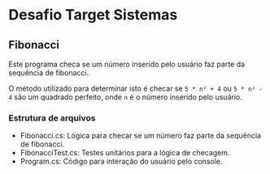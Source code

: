# Desafio Target Sistemas

## Fibonacci

Este programa checa se um número inserido pelo usuário faz parte da sequência de fibonacci.

O método utilizado para determinar isto é checar se `5 * n² + 4` ou `5 * n² - 4` são um quadrado perfeito, onde `n` é o número inserido pelo usuário.

### Estrutura de arquivos

- Fibonacci.cs: Lógica para checar se um número faz parte da sequência de fibonacci.
- FibonacciTest.cs: Testes unitários para a lógica de checagem.
- Program.cs: Código para interação do usuário pelo console.
